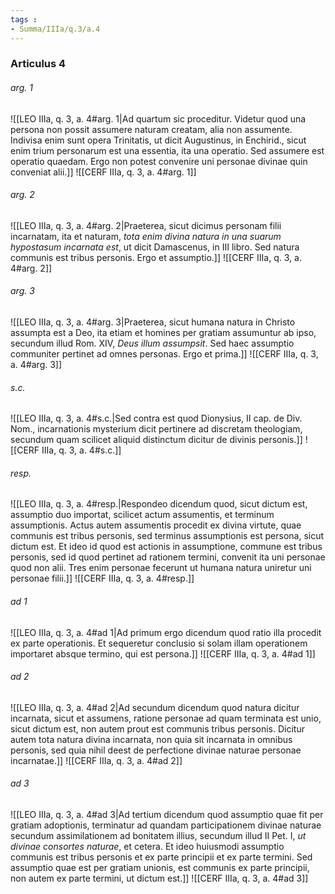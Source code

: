 ```yaml
---
tags : 
- Summa/IIIa/q.3/a.4
---
```


### Articulus 4

###### arg. 1
![[LEO IIIa, q. 3, a. 4#arg. 1|Ad quartum sic proceditur. Videtur quod una persona non possit assumere naturam creatam, alia non assumente. Indivisa enim sunt opera Trinitatis, ut dicit Augustinus, in Enchirid., sicut enim trium personarum est una essentia, ita una operatio. Sed assumere est operatio quaedam. Ergo non potest convenire uni personae divinae quin conveniat alii.]]
![[CERF IIIa, q. 3, a. 4#arg. 1]]

###### arg. 2
![[LEO IIIa, q. 3, a. 4#arg. 2|Praeterea, sicut dicimus personam filii incarnatam, ita et naturam, *tota enim divina natura in una suarum hypostasum incarnata est*, ut dicit Damascenus, in III libro. Sed natura communis est tribus personis. Ergo et assumptio.]]
![[CERF IIIa, q. 3, a. 4#arg. 2]]

###### arg. 3
![[LEO IIIa, q. 3, a. 4#arg. 3|Praeterea, sicut humana natura in Christo assumpta est a Deo, ita etiam et homines per gratiam assumuntur ab ipso, secundum illud Rom. XIV, *Deus illum assumpsit*. Sed haec assumptio communiter pertinet ad omnes personas. Ergo et prima.]]
![[CERF IIIa, q. 3, a. 4#arg. 3]]

###### s.c.
![[LEO IIIa, q. 3, a. 4#s.c.|Sed contra est quod Dionysius, II cap. de Div. Nom., incarnationis mysterium dicit pertinere ad discretam theologiam, secundum quam scilicet aliquid distinctum dicitur de divinis personis.]]
![[CERF IIIa, q. 3, a. 4#s.c.]]

###### resp.
![[LEO IIIa, q. 3, a. 4#resp.|Respondeo dicendum quod, sicut dictum est, assumptio duo importat, scilicet actum assumentis, et terminum assumptionis. Actus autem assumentis procedit ex divina virtute, quae communis est tribus personis, sed terminus assumptionis est persona, sicut dictum est. Et ideo id quod est actionis in assumptione, commune est tribus personis, sed id quod pertinet ad rationem termini, convenit ita uni personae quod non alii. Tres enim personae fecerunt ut humana natura uniretur uni personae filii.]]
![[CERF IIIa, q. 3, a. 4#resp.]]

###### ad 1
![[LEO IIIa, q. 3, a. 4#ad 1|Ad primum ergo dicendum quod ratio illa procedit ex parte operationis. Et sequeretur conclusio si solam illam operationem importaret absque termino, qui est persona.]]
![[CERF IIIa, q. 3, a. 4#ad 1]]

###### ad 2
![[LEO IIIa, q. 3, a. 4#ad 2|Ad secundum dicendum quod natura dicitur incarnata, sicut et assumens, ratione personae ad quam terminata est unio, sicut dictum est, non autem prout est communis tribus personis. Dicitur autem tota natura divina incarnata, non quia sit incarnata in omnibus personis, sed quia nihil deest de perfectione divinae naturae personae incarnatae.]]
![[CERF IIIa, q. 3, a. 4#ad 2]]

###### ad 3
![[LEO IIIa, q. 3, a. 4#ad 3|Ad tertium dicendum quod assumptio quae fit per gratiam adoptionis, terminatur ad quandam participationem divinae naturae secundum assimilationem ad bonitatem illius, secundum illud II Pet. I, *ut divinae consortes naturae*, et cetera. Et ideo huiusmodi assumptio communis est tribus personis et ex parte principii et ex parte termini. Sed assumptio quae est per gratiam unionis, est communis ex parte principii, non autem ex parte termini, ut dictum est.]]
![[CERF IIIa, q. 3, a. 4#ad 3]]

